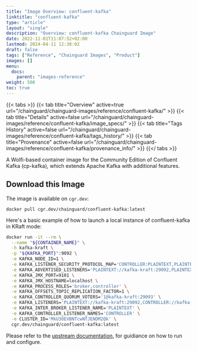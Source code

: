 ```yaml
---
title: "Image Overview: confluent-kafka"
linktitle: "confluent-kafka"
type: "article"
layout: "single"
description: "Overview: confluent-kafka Chainguard Image"
date: 2022-11-01T11:07:52+02:00
lastmod: 2024-04-11 12:38:02
draft: false
tags: ["Reference", "Chainguard Images", "Product"]
images: []
menu: 
  docs: 
    parent: "images-reference"
weight: 500
toc: true
---
```


{{< tabs >}}
{{< tab title="Overview" active=true url="/chainguard/chainguard-images/reference/confluent-kafka/" >}}
{{< tab title="Details" active=false url="/chainguard/chainguard-images/reference/confluent-kafka/image_specs/" >}}
{{< tab title="Tags History" active=false url="/chainguard/chainguard-images/reference/confluent-kafka/tags_history/" >}}
{{< tab title="Provenance" active=false url="/chainguard/chainguard-images/reference/confluent-kafka/provenance_info/" >}}
{{</ tabs >}}



<!--overview:start-->
A Wolfi-based container image for the Community Edition of Confluent Kafka (cp-kafka), which extends Apache Kafka with additional features.
<!--overview:end-->

## Download this Image

The image is available on `cgr.dev`:

```
docker pull cgr.dev/chainguard/confluent-kafka:latest
```


<!--body:start-->
Here's a basic example of how to launch a local instance of confluent-kafka in
KRaft mode:

```bash
docker run -it --rm \
  --name "${CONTAINER_NAME}" \
  -h kafka-kraft \
  -p "${KAFKA_PORT}":9092 \
  -e KAFKA_NODE_ID=1 \
  -e KAFKA_LISTENER_SECURITY_PROTOCOL_MAP='CONTROLLER:PLAINTEXT,PLAINTEXT:PLAINTEXT,PLAINTEXT_HOST:PLAINTEXT' \
  -e KAFKA_ADVERTISED_LISTENERS='PLAINTEXT://kafka-kraft:29092,PLAINTEXT_HOST://localhost:9092' \
  -e KAFKA_JMX_PORT=9101 \
  -e KAFKA_JMX_HOSTNAME=localhost \
  -e KAFKA_PROCESS_ROLES='broker,controller' \
  -e KAFKA_OFFSETS_TOPIC_REPLICATION_FACTOR=1 \
  -e KAFKA_CONTROLLER_QUORUM_VOTERS='1@kafka-kraft:29093' \
  -e KAFKA_LISTENERS='PLAINTEXT://kafka-kraft:29092,CONTROLLER://kafka-kraft:29093,PLAINTEXT_HOST://0.0.0.0:9092' \
  -e KAFKA_INTER_BROKER_LISTENER_NAME='PLAINTEXT' \
  -e KAFKA_CONTROLLER_LISTENER_NAMES='CONTROLLER' \
  -e CLUSTER_ID='MkU3OEVBNTcwNTJENDM2Qk' \
  cgr.dev/chainguard/confluent-kafka:latest
```

Please refer to the [upstream documentation](https://docs.confluent.io/platform/current/installation/docker/installation.html), for guidiance on how to run and configure.
<!--body:end-->

